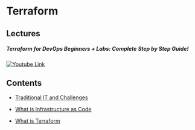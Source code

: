 # Terraform

## Lectures

##### Terraform for DevOps Beginners + Labs: Complete Step by Step Guide!

[![Youtube Link](http://img.youtube.com/vi/YcJ9IeukJL8/0.jpg)](https://www.youtube.com/watch?v=YcJ9IeukJL8)

## Contents

- [Traditional IT and Challenges](https://github.com/solarsdev/TIL/blob/master/Terraform/traditional_it_and_challenges.md)

- [What is Infrastructure as Code](https://github.com/solarsdev/TIL/blob/master/Terraform/what_is_IaC.md)

- [What is Terraform](https://github.com/solarsdev/TIL/blob/master/Terraform/what_is_terraform.md)
